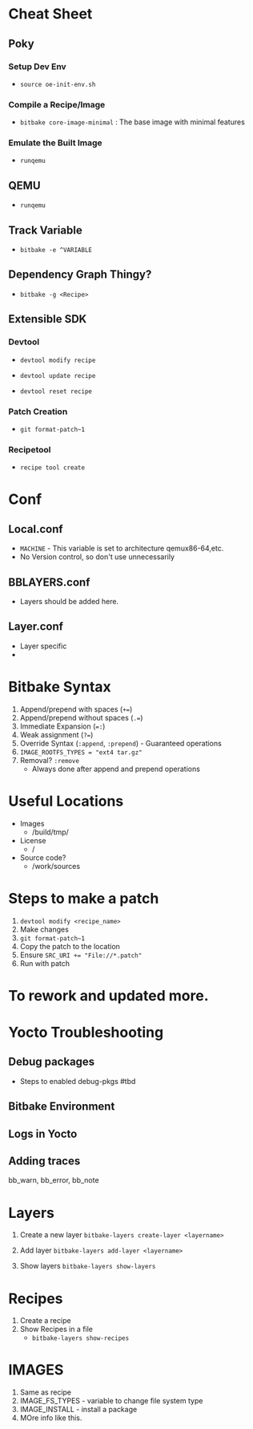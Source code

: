 
# Cheat Sheet


## Poky

### Setup Dev Env

* `source oe-init-env.sh`

### Compile a Recipe/Image

* `bitbake core-image-minimal` : The base image with minimal features

### Emulate the Built Image

* `runqemu`

## QEMU

* `runqemu`

## Track Variable

* `bitbake -e ^VARIABLE`

## Dependency Graph Thingy?

* `bitbake -g <Recipe>`


## Extensible SDK

### Devtool

* `devtool modify recipe`

* `devtool update recipe`

* `devtool reset recipe`


### Patch Creation

* `git format-patch~1`

### Recipetool

* `recipe tool create`


# Conf

## Local.conf

* `MACHINE` - This variable is set to architecture qemux86-64,etc.
* No Version control, so don't use unnecessarily

## BBLAYERS.conf

* Layers should be added here.

## Layer.conf

* Layer specific
* 


# Bitbake Syntax

1. Append/prepend with spaces (`+=`)
1. Append/prepend without spaces (`.=`)
1. Immediate Expansion (`=:`)
1. Weak assignment (`?=`)
1. Override Syntax (`:append`, `:prepend`) - Guaranteed operations
1. `IMAGE_ROOTFS_TYPES = "ext4 tar.gz"`
1. Removal? `:remove`
    - Always done after append and prepend operations


# Useful Locations

* Images
    - /build/tmp/
* License
    - /
* Source code?
    - /work/sources


# Steps to make a patch

1. `devtool modify <recipe_name>`
2. Make changes
3. `git format-patch~1`
4. Copy the patch to the location
5. Ensure `SRC_URI += "File://*.patch"`
6. Run with patch
# To rework and updated more.


# Yocto Troubleshooting

## Debug packages

* Steps to enabled debug-pkgs #tbd

## Bitbake Environment

## Logs in Yocto

## Adding traces
   bb_warn, bb_error, bb_note



# Layers

1. Create a new layer
`bitbake-layers create-layer <layername>`
2. Add layer
`bitbake-layers add-layer <layername>`

3. Show layers
`bitbake-layers show-layers`


# Recipes
1. Create a recipe
1. Show Recipes in a file
    - `bitbake-layers show-recipes `

# IMAGES
1. Same as recipe
1. IMAGE_FS_TYPES - variable to change file system type
1. IMAGE_INSTALL - install a package
1. MOre info like this.

